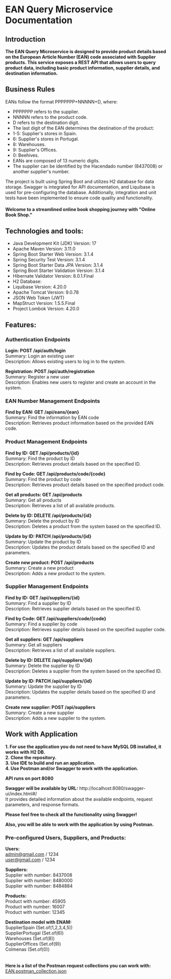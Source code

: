 # EAN Query Microservice Documentation

## Introduction

**The EAN Query Microservice is designed to provide product details based on the European Article Number (EAN) code associated with Supplier products. 
This service exposes a REST API that allows users to query product data, including basic product information, supplier details, and destination information.**

## Business Rules

EANs follow the format PPPPPPP+NNNNN+D, where:
* PPPPPPP refers to the supplier.
* NNNNN refers to the product code.
* D refers to the destination digit.
* The last digit of the EAN determines the destination of the product:
* 1-5: Supplier's stores in Spain.
* 6: Supplier's stores in Portugal.
* 8: Warehouses.
* 9: Supplier's Offices.
* 0: Beehives.
* EANs are composed of 13 numeric digits.
* The supplier can be identified by the Hacendado number (8437008) or another supplier's number.


The project is built using Spring Boot and utilizes H2 database for data storage. 
Swagger is integrated for API documentation, and Liquibase is used for pre-configuring the database. 
Additionally, integration and unit tests have been implemented to ensure code quality and functionality.

####  Welcome to a streamlined online book shopping journey with "Online Book Shop."

## Technologies and tools:
* Java Development Kit (JDK) Version: 17
* Apache Maven Version: 3.11.0
* Spring Boot Starter Web Version: 3.1.4
* Spring Security Test Version: 3.1.4
* Spring Boot Starter Data JPA Version: 3.1.4
* Spring Boot Starter Validation Version: 3.1.4
* Hibernate Validator Version: 8.0.1.Final
* H2 Database:
* Liquibase Version: 4.20.0
* Apache Tomcat Version: 9.0.78
* JSON Web Token (JWT)
* MapStruct Version: 1.5.5.Final
* Project Lombok Version: 4.20.0

## Features:

### Authentication Endpoints

**Login: POST /api/auth/login** <br>
Summary: Login an existing user<br>
Description: Allows existing users to log in to the system.<br>

**Registration: POST /api/auth/registration**<br>
Summary: Register a new user<br>
Description: Enables new users to register and create an account in the system.<br>


### EAN Number Management Endpoints

**Find by EAN: GET /api/eans/{ean}**<br>
Summary: Find the information by EAN code<br>
Description: Retrieves product information based on the provided EAN code.<br>


### Product Management Endpoints

**Find by ID: GET /api/products/{id}**<br>
Summary: Find the product by ID<br>
Description: Retrieves product details based on the specified ID.<br>

**Find by Code: GET /api/products/code/{code}**<br>
Summary: Find the product by code<br>
Description: Retrieves product details based on the specified product code.<br>

**Get all products: GET /api/products**<br>
Summary: Get all products<br>
Description: Retrieves a list of all available products.<br>

**Delete by ID: DELETE /api/products/{id}**<br>
Summary: Delete the product by ID<br>
Description: Deletes a product from the system based on the specified ID.<br>

**Update by ID: PATCH /api/products/{id}**<br>
Summary: Update the product by ID<br>
Description: Updates the product details based on the specified ID and parameters.<br>

**Create new product: POST /api/products**<br>
Summary: Create a new product<br>
Description: Adds a new product to the system.<br>


### Supplier Management Endpoints

**Find by ID: GET /api/suppliers/{id}**<br>
Summary: Find a supplier by ID<br>
Description: Retrieves supplier details based on the specified ID.<br>

**Find by Code: GET /api/suppliers/code/{code}**<br>
Summary: Find a supplier by code<br>
Description: Retrieves supplier details based on the specified supplier code.<br>

**Get all suppliers: GET /api/suppliers**<br>
Summary: Get all suppliers<br>
Description: Retrieves a list of all available suppliers.<br>

**Delete by ID: DELETE /api/suppliers/{id}**<br>
Summary: Delete the supplier by ID<br>
Description: Deletes a supplier from the system based on the specified ID.<br>

**Update by ID: PATCH /api/suppliers/{id}**<br>
Summary: Update the supplier by ID<br>
Description: Updates the supplier details based on the specified ID and parameters.<br>

**Create new supplier: POST /api/suppliers**<br>
Summary: Create a new supplier<br>
Description: Adds a new supplier to the system.<br>


## Work with Application

**1. For use the application you do not need to have MySQL DB installed, it works with H2 DB.<br>**
**2. Clone the repository.<br>**
**3. Use IDE to build and run an application.<br>**
**4. Use Postman and/or Swagger to work with the application.<br>**

**API runs on port 8080**<br>

**Swagger will be available by URL:**
http://localhost:8080/swagger-ui/index.html#/ <br>
It provides detailed information about the available endpoints, request parameters, and response formats.

**Please feel free to check all the functionality using Swagger!**<br>

**Also, you will be able to work with the application by using Postman.**<br>

### Pre-configured Users, Suppliers, and Products:<br>

**Users:**<br>
admin@gmail.com / 1234 <br>
user@gmail.com / 1234 <br>

**Suppliers:**<br>
Supplier with number: 8437008<br>
Supplier with number: 8480000<br>
Supplier with number: 8484884<br>

**Products:**<br>
Product with number: 45905<br>
Product with number: 16007<br>
Product with number: 12345<br>

**Destination model with ENAM:**<br>
SupplierSpain (Set.of(1,2,3,4,5))<br>
SupplierPortugal (Set.of(6))<br>
Warehouses (Set.of(8))<br>
SupplierOffices (Set.of(9))<br>
Colmenas (Set.of(0))<br>
<br>
<br>
**Here is a list of the Postman request collections you can work with:<br>**
[EAN.postman_collection.json](EAN.postman_collection.json)
<br>
